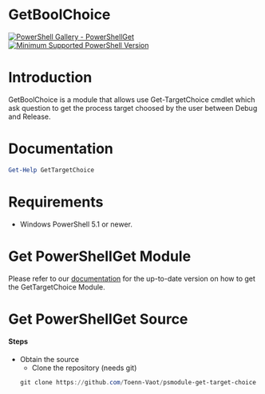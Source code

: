 # GetBoolChoice

[![PowerShell Gallery - PowerShellGet](https://img.shields.io/badge/PowerShell%20Gallery-PowerShellGet-blue.svg)](https://www.powershellgallery.com/packages/GetTargetChoice)
[![Minimum Supported PowerShell Version](https://img.shields.io/badge/PowerShell-5.1-blue.svg)](https://github.com/Toenn-Vaot/psmodule-get-GetTargetChoice-choice)

Introduction
============
GetBoolChoice is a module that allows use Get-TargetChoice cmdlet which ask question to get the process target choosed by the user between Debug and Release.

Documentation
=============

```powershell
Get-Help GetTargetChoice
```

Requirements
============

- Windows PowerShell 5.1 or newer.

Get PowerShellGet Module
========================

Please refer to our [documentation](https://www.powershellgallery.com/packages/GetTargetChoice/) for the up-to-date version on how to get the GetTargetChoice Module.

Get PowerShellGet Source
========================

#### Steps
* Obtain the source
    - Clone the repository (needs git)
    ```powershell
    git clone https://github.com/Toenn-Vaot/psmodule-get-target-choice
    ```

